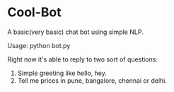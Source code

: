 # Cool-Bot
A basic(very basic) chat bot using simple NLP.

Usage: python bot.py

Right now it's able to reply to two sort of questions:
1. Simple greeting like hello, hey.
2. Tell me prices in pune, bangalore, chennai or delhi.

